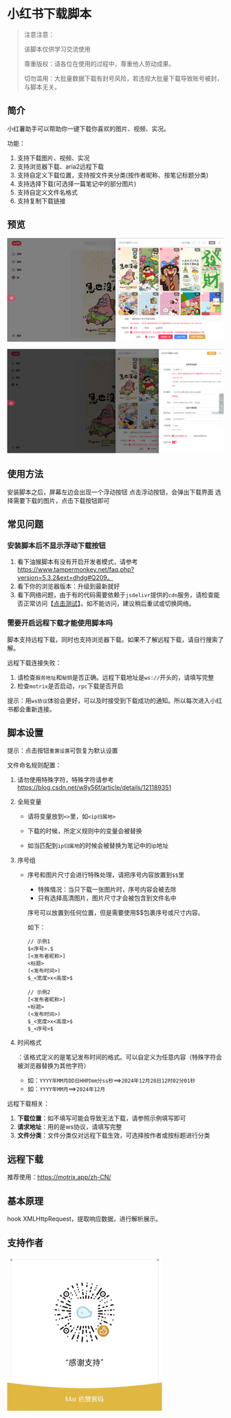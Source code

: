 # 小红书下载脚本

> 注意注意：
>
> 该脚本仅供学习交流使用
>
> 尊重版权：请各位在使用的过程中，尊重他人劳动成果。
>
> 切勿滥用：大批量数据下载有封号风险，若违规大批量下载导致账号被封，与脚本无关。

## 简介

小红薯助手可以帮助你一键下载你喜欢的图片、视频、实况。

功能：

1. 支持下载图片、视频、实况
2. 支持浏览器下载、aria2远程下载
3. 支持自定义下载位置，支持按文件夹分类(按作者昵称、按笔记标题分类)
4. 支持选择下载(可选择一篇笔记中的部分图片)
5. 支持自定义文件名格式
6. 支持复制下载链接

## 预览

![image-20250105223132595](./assets/image-20250105223132595.png)

![image-20250105223201018](./assets/image-20250105223201018.png)

## 使用方法

安装脚本之后，屏幕左边会出现一个浮动按钮
点击浮动按钮，会弹出下载界面
选择需要下载的图片，点击下载按钮即可

## 常见问题

### 安装脚本后不显示浮动下载按钮

1. 看下油猴脚本有没有开启开发者模式，请参考 <https://www.tampermonkey.net/faq.php?version=5.3.2&ext=dhdg#Q209。>
2. 看下你的浏览器版本：升级到最新就好
3. 看下网络问题，由于有的代码需要依赖于`jsdelivr`提供的`cdn`服务，请检查能否正常访问【[点击测试](https://www.itdog.cn/ping/www.jsdelivr.com)】。如不能访问，建议稍后重试或切换网络。

### 需要开启远程下载才能使用脚本吗

脚本支持远程下载，同时也支持浏览器下载。如果不了解远程下载，请自行搜索了解。

远程下载连接失败：

1. 请检查`服务地址`和`秘钥`是否正确。远程下载地址是`ws://`开头的，请填写完整
2. 检查`motrix`是否启动，`rpc`下载是否开启

提示：用`ws协议`体验会更好，可以及时接受到下载成功的通知。所以每次进入小红书都会重新连接。

## 脚本设置

提示：点击按钮`重置设置`可恢复为默认设置

文件命名规则配置：

1. 请勿使用特殊字符，特殊字符请参考 <https://blog.csdn.net/w8y56f/article/details/121189351>

2. 全局变量

   - 请将变量放到`<>`里，如`<ip归属地>`

   - 下载的时候，所定义规则中的变量会被替换

   - 如当匹配到`ip归属地`的时候会被替换为笔记中的ip地址

3. 序号组

   - 序号和图片尺寸会进行特殊处理，请把序号内容放置到`$$`里

     - 特殊情况：当只下载一张图片时，序号内容会被去除
     - 只有选择高清图片，图片尺寸才会被包含到文件名中

     序号可以放置到任何位置，但是需要使用$$包裹序号或尺寸内容。

     如下：

     ``````
     // 示例1
     $<序号>.$
     [<发布者昵称>]
     <标题>
     (<发布时间>)
     $_<宽度>x<高度>$
     
     // 示例2
     [<发布者昵称>]
     <标题>
     (<发布时间>)
     $_<宽度>x<高度>$
     $_<序号>$
     ``````

4. 时间格式

   ：该格式定义的是笔记发布时间的格式。可以自定义为任意内容（特殊字符会被浏览器替换为其他字符）

   - 如：`YYYY年MM月DD日HH时mm分ss秒`==>`2024年12月28日12时02分01秒`
   - 如：`YYYY年MM月`==>`2024年12月`

远程下载相关：

1. **下载位置**：如不填写可能会导致无法下载，请参照示例填写即可
2. **请求地址**：用的是ws协议，请填写完整
3. **文件分类**：文件分类仅对远程下载生效，可选择按作者或按标题进行分类

## 远程下载

推荐使用：<https://motrix.app/zh-CN/>

## 基本原理

hook XMLHttpRequest，提取响应数据，进行解析展示。

## 支持作者

<img src="./assets/10b34f40cf95a2c9b5d44b13efec712.jpg" alt="支持作者" style="width:360px" />
